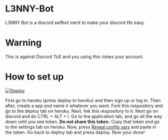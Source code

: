 # L3NNY-Bot
L3NNY Bot is a discord selfbot ment to make your discord life easy. 

# Warning 
This is against Discord ToS and you using this riskes your account. 

# How to set up
[![Deploy](https://www.herokucdn.com/deploy/button.png)](https://heroku.com/deploy?template=https://github.com/verixx/selfbot.py/tree/rewrite)


First go to heroku (press deploy to heroku) and then sign up or log in. Then after, create a app and name it whatever you want. Fork this respository and go to the deploy tab on heroku. Next, link this respository to it. Next go on discord and do CTRL + ALT + I. Go to the application tab, and go all the way down until you see token. **Do not share this token.** Copy that token and go to the settings tab on heroku. Now, press [Reveal config vars](https://gyazo.com/3f237591c1a54bb1f1638fc72c9591d3) and paste in the token. Go back to deploy tab and press deploy. Now your done!
